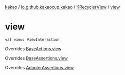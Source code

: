[kakao](../../index.md) / [io.github.kakaocup.kakao](../index.md) / [KRecyclerView](index.md) / [view](./view.md)

# view

`val view: ViewInteraction`

Overrides [BaseActions.view](../-base-actions/view.md)

Overrides [BaseAssertions.view](../-base-assertions/view.md)

Overrides [AdapterAssertions.view](../-adapter-assertions/view.md)


